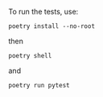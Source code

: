 To run the tests, use:

```poetry install --no-root```

then

```poetry shell```

and

```poetry run pytest```

